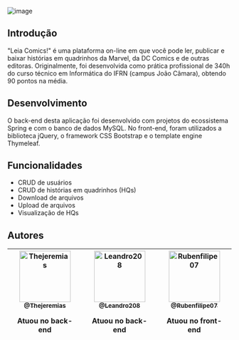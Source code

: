 ![image](https://user-images.githubusercontent.com/53026536/111553394-0d533100-8763-11eb-977a-311c765ac579.png)

## Introdução
"Leia Comics!" é uma plataforma on-line em que você pode ler, publicar e baixar histórias em quadrinhos da Marvel, da DC Comics e de outras editoras. Originalmente, foi desenvolvida como prática profissional de 340h do curso técnico em Informática do IFRN (campus João Câmara), obtendo 90 pontos na média.

## Desenvolvimento
O back-end desta aplicação foi desenvolvido com projetos do ecossistema Spring e com o banco de dados MySQL. No front-end, foram utilizados a biblioteca jQuery, o framework CSS Bootstrap e o template engine Thymeleaf.

## Funcionalidades
* CRUD de usuários
* CRUD de histórias em quadrinhos (HQs)
* Download de arquivos
* Upload de arquivos
* Visualização de HQs

## Autores
| [<img alt="Thejeremias" src="https://github.com/thejeremias.png?size=115" width="115"><br><sub>@Thejeremias</sub>](https://github.com/thejeremias)<p>Atuou no back-end</p>| [<img alt="Leandro208" src="https://github.com/leandro208.png?size=115" width="115"><br><sub>@Leandro208</sub>](https://github.com/leandro208)<p>Atuou no back-end</p>| [<img alt="Rubenfilipe07" src="https://github.com/rubenfilipe07.png?size=115" width="115"><br><sub>@Rubenfilipe07</sub>](https://github.com/rubenfilipe07)<p>Atuou no front-end</p>| 
| :---: |:---: |:---:
